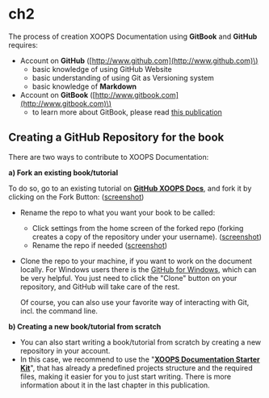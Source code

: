 # ch2

The process of creation XOOPS Documentation using **GitBook** and **GitHub** requires:

* Account on **GitHub** \([http://www.github.com](http://www.github.com)\)
  * basic knowledge of using GitHub Website
  * basic understanding of using Git as Versioning system
  * basic knowledge of **Markdown** 
* Account on **GitBook** \([http://www.gitbook.com](http://www.gitbook.com)\)
  * to learn more about GitBook, please read [this publication](http://help.gitbook.io/)

## Creating a GitHub Repository for the book

There are two ways to contribute to XOOPS Documentation:

**a\) Fork an existing book/tutorial**

To do so, go to an existing tutorial on [**GitHub XOOPS Docs**](https://github.com/XoopsDocs), and fork it by clicking on the Fork Button: \([screenshot](http://mrm-screen.s3.amazonaws.com/MrMaksimizegitbookstarterkit_20140707_085000_20140707_085006.png)\)

* Rename the repo to what you want your book to be called:
  * Click settings from the home screen of the forked repo \(forking creates a copy of the repository under your username\). \([screenshot](http://mrm-screen.s3.amazonaws.com/MrMaksimizegitbookstarterkit_20140707_100321_20140707_100325.png)\)
  * Rename the repo if needed \([screenshot](http://mrm-screen.s3.amazonaws.com/Options_20140707_100417_20140707_100421.png)\)
* Clone the repo to your machine, if you want to work on the document locally. For Windows users there is the [GitHub for Windows](https://windows.github.com/), which can be very helpful. You just need to click the "Clone" button on your repository, and GitHub will take care of the rest.

  Of course, you can also use your favorite way of interacting with Git, incl. the command line. 

**b\) Creating a new book/tutorial from scratch**

* You can also start writing a book/tutorial from scratch by creating a new repository in your account. 
* In this case, we recommend to use the "[**XOOPS Documentation Starter Kit**](https://github.com/XoopsDocs/gitbook-starterkit)", that has already a predefined projects structure and the required files, making it easier for you to just start writing. There is more information about it in the last chapter in this publication.

